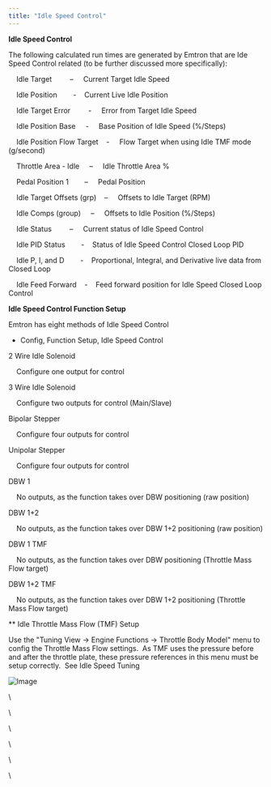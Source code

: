 ```yaml
---
title: "Idle Speed Control"
---
```


**Idle Speed Control**


The following calculated run times are generated by Emtron that are Ide Speed Control related (to be further discussed more specifically):&nbsp;


&nbsp; &nbsp; Idle Target &nbsp; &nbsp; &nbsp; &nbsp; – &nbsp; &nbsp; Current Target Idle Speed

&nbsp; &nbsp; Idle Position&nbsp; &nbsp; &nbsp; &nbsp; -&nbsp; &nbsp; Current Live Idle Position

&nbsp; &nbsp; Idle Target Error &nbsp; &nbsp; &nbsp; &nbsp; - &nbsp; &nbsp; Error from Target Idle Speed&nbsp;

&nbsp; &nbsp; Idle Position Base &nbsp; &nbsp; - &nbsp; &nbsp; Base Position of Idle Speed (%/Steps)

&nbsp; &nbsp; Idle Position Flow Target&nbsp; &nbsp; - &nbsp; &nbsp; Flow Target when using Idle TMF mode (g/second)

&nbsp; &nbsp; Throttle Area - Idle &nbsp; &nbsp; – &nbsp; &nbsp; Idle Throttle Area % &nbsp;

&nbsp; &nbsp; Pedal Position 1&nbsp; &nbsp; &nbsp; &nbsp; – &nbsp; &nbsp; Pedal Position&nbsp;

&nbsp; &nbsp; Idle Target Offsets (grp)&nbsp; &nbsp; – &nbsp; &nbsp; Offsets to Idle Target (RPM)

&nbsp; &nbsp; Idle Comps (group) &nbsp; &nbsp; – &nbsp; &nbsp; Offsets to Idle Position (%/Steps)

&nbsp; &nbsp; Idle Status &nbsp; &nbsp; &nbsp; &nbsp; – &nbsp; &nbsp; Current status of Idle Speed Control

&nbsp; &nbsp; Idle PID Status&nbsp; &nbsp; &nbsp; &nbsp; -&nbsp; &nbsp; Status of Idle Speed Control Closed Loop PID&nbsp;

&nbsp; &nbsp; Idle P, I, and D&nbsp; &nbsp; &nbsp; &nbsp; -&nbsp; &nbsp; Proportional, Integral, and Derivative live data from Closed Loop&nbsp;

&nbsp; &nbsp; Idle Feed Forward&nbsp; &nbsp; -&nbsp; &nbsp; Feed forward position for Idle Speed Closed Loop Control&nbsp;


**Idle Speed Control Function Setup**


Emtron has eight methods of Idle Speed Control


* Config, Function Setup, Idle Speed Control


&#50; Wire Idle Solenoid

&nbsp; &nbsp; Configure one output for control

&#51; Wire Idle Solenoid

&nbsp; &nbsp; Configure two outputs for control (Main/Slave)

Bipolar Stepper&nbsp;

&nbsp; &nbsp; Configure four outputs for control

Unipolar Stepper

&nbsp; &nbsp; Configure four outputs for control

DBW 1

&nbsp; &nbsp; No outputs, as the function takes over DBW positioning (raw position)

DBW 1+2

&nbsp; &nbsp; No outputs, as the function takes over DBW 1+2 positioning (raw position)

DBW 1 TMF

&nbsp; &nbsp; No outputs, as the function takes over DBW positioning (Throttle Mass Flow target)

DBW 1+2 TMF

&nbsp; &nbsp; No outputs, as the function takes over DBW 1+2 positioning (Throttle Mass Flow target)



\*\* Idle Throttle Mass Flow (TMF) Setup


Use the "Tuning View -\> Engine Functions -\> Throttle Body Model" menu to config the Throttle Mass Flow settings.&nbsp; As TMF uses the pressure before and after the throttle plate, these pressure references in this menu must be setup correctly.&nbsp; See Idle Speed Tuning



![Image](</lib/NewItem253.png>)




















\

\


\

\


\


\







